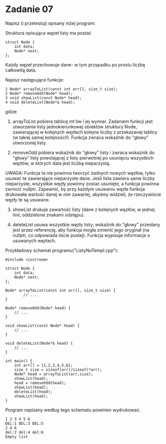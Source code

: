# Zadanie 07

Napisz (i przetestuj) opisany niżej program:

Struktura opisująca węzeł listy ma postać

	struct Node {
		int data;
		Node* next;
	};

Każdy węzeł przechowuje dane- w tym przypadku po prostu liczbę całkowitą data.

Napisz następujące funkcje:

	1 Node* arrayToList(const int arr[], size_t size);
	2 Node* removeOdd(Node* head);
	3 void showList(const Node* head);
	4 void deleteList(Node*& head);

gdzie

1. arrayToList pobiera tablicę int'ów i jej wymiar. Zadaniem funkcji jest utworzenie listy jednokierunkowej obiektów struktury Node, zawierającej w kolejnych węzłach kolejne liczby z przekazanej tablicy (w takiej samej kolejności!). Funkcja zwraca wskażnik do "głowy" utworzonej listy.
	
2. removeOdd pobiera wskażnik do "głowy" listy i zwraca wskażnik do "głowy" listy powstającej z listy pierwotnej po usunięciu wszystkich węzłów, w których data jest liczbą nieparzystą.

UWAGA: Funkcja ta nie powinna tworzyć żadnych nowych węzłów, tylko usuwać te zawierające nieparzyste dane. Jeśli lista zawiera same liczby nieparzyste, wszystkie węzły powinny zostać usunięte, a funkcja powinna zwrócić nullptr. Zapewnić, by przy każdym usuwaniu węzła funkcja drukowała wartość danej w nim zawartej, abyśmy widzieli, że rzeczywiście węzły te są usuwane.

3. showList drukuje zawartość listy (dane z kolejnych węzłów, w jednej linii, oddzielone znakami odstępu).

4. deleteList usuwa wszystkie węzły listy; wskażnik do "głowy" przesłany jest przez referencję, aby funkcja mogła zmienić jego oryginał (na nullptr, co odpowiada liście pustej). Funkcja wypisuje informacje o usuwanych węzłach.

Przykładowy schemat programu("ListyNoTempl.cpp"):
	
	#include <iostream>
	
	struct Node {
		int data;
		Node* next;
	};
	
	Node* arrayToList(const int arr[], size_t size) {
			// ...
	}
	
	Node* removeOdd(Node* head) {
		// ...
	}
	
	void showList(const Node* head) {
		// ...
	}
	
	void deleteList(Node*& head) {
		// ...
	}
	
	int main() {
		int arr[] = {1,2,3,4,5,6};
		size_t size = sizeof(arr)/sizeof(*arr);
		Node* head = arrayToList(arr,size);
		showList(head);
		head = removeOdd(head);
		showList(head);
		deleteList(head);
		showList(head);
	}

Program napisany według tego schematu powinien wydrukować:

	1 2 3 4 5 6
	DEL:1 DEL:3 DEL:5
	2 4 6
	del:2 del:4 del:6
	Empty list
